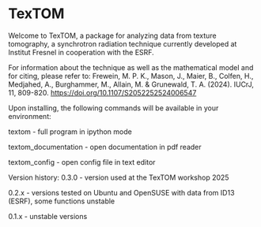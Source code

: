 # TexTOM

Welcome to TexTOM, a package for analyzing data from texture tomography, a synchrotron radiation technique currently developed at Institut Fresnel in cooperation with the ESRF.

For information about the technique as well as the mathematical model and for citing, please refer to:
Frewein, M. P. K., Mason, J., Maier, B., Colfen, H., Medjahed, A., Burghammer, M., Allain, M. & Grunewald, T. A. (2024). IUCrJ, 11, 809-820. https://doi.org/10.1107/S2052252524006547

Upon installing, the following commands will be available in your environment:

textom - full program in ipython mode

textom_documentation - open documentation in pdf reader

textom_config - open config file in text editor

Version history:
0.3.0 - version used at the TexTOM workshop 2025

0.2.x - versions tested on Ubuntu and OpenSUSE with data from ID13 (ESRF), some functions unstable

0.1.x - unstable versions